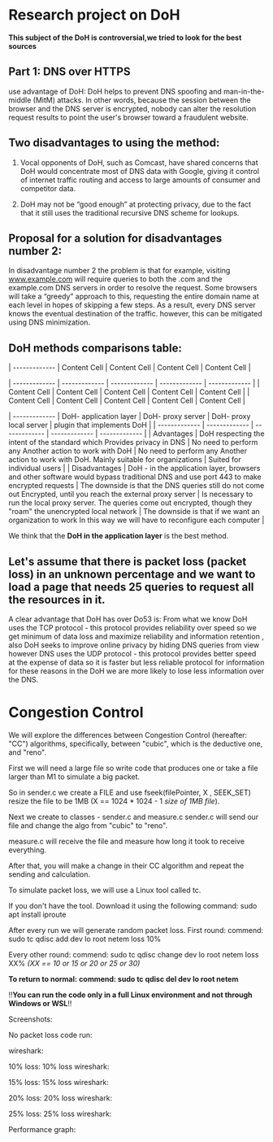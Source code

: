 # Research project on DoH

**This subject of the DoH is controversial,we tried to look for the best sources**


## Part 1: DNS over HTTPS 

use advantage of DoH:
DoH  helps to prevent DNS spoofing and man-in-the-middle (MitM) attacks. 
In other words, because the session between the browser and the DNS server is encrypted, nobody can alter the resolution request results to point the user's browser toward a fraudulent website.  

## Two disadvantages to using the method:

1. Vocal opponents of DoH, such as Comcast, have shared concerns that DoH would concentrate most of DNS data with Google, giving it control of internet traffic routing and access to large amounts of consumer and competitor data.

2. DoH may not be “good enough” at protecting privacy, due to the fact that it still uses the traditional recursive DNS scheme for lookups.


## Proposal for a solution for disadvantages number 2: 
In disadvantage number 2 the problem is that for example, visiting www.example.com will require queries to both the .com and the example.com DNS servers in order to resolve the request.
Some browsers will take a “greedy” approach to this, requesting the entire domain name at each level in hopes of skipping a few steps. As a result, every DNS server knows the eventual destination of the traffic.
however, this can be mitigated using DNS minimization.

## DoH methods comparisons table:





| ------------- | Content Cell  | Content Cell  | Content Cell  | Content Cell  |


| ------------- | ------------- | ------------- | ------------- | ------------- |
| Content Cell  | Content Cell  | Content Cell  | Content Cell  | Content Cell  |
| Content Cell  | Content Cell  | Content Cell  | Content Cell  | Content Cell  |






| ------------- | DoH- application layer  | DoH-
proxy server
 | DoH-
proxy local server
 | plugin that implements DoH |
| ------------- | ------------- | ------------- | ------------- | ------------- |
| Advantages  | DoH respecting the intent of the standard which Provides privacy in DNS  | No need to perform any
Another action to work with DoH
 | No need to perform any
Another action to work with DoH.
Mainly suitable for organizations | Suited for individual users |
| Disadvantages | DoH - in the application layer, browsers and other software would bypass traditional DNS and use port 443 to make encrypted requests  | The downside is that the DNS queries still do not come out
Encrypted, until you reach the external proxy server
 | Is necessary to run the local proxy server.
The queries come out encrypted, though they "roam" the unencrypted local network
 | The downside is that if we want an organization to work
In this way we will have to reconfigure each computer
 |


 We think that the **DoH in the application layer** is the best method.


## Let's assume that there is packet loss (packet loss) in an unknown percentage and we want to load a page that needs 25 queries to request all the resources in it. 
A clear advantage that DoH has over Do53 is:
From what we know DoH uses the TCP protocol - this protocol provides reliability over speed so we get minimum of data loss and maximize reliability and information retention , also DoH seeks to improve online privacy by hiding DNS queries from view however DNS uses the UDP protocol - this protocol provides better speed at the expense of data so it is faster but less reliable protocol for information for these reasons in the DoH we are more likely to lose less information over the DNS.



# Congestion Control

 We will explore the differences between Congestion Control (hereafter: "CC") algorithms, specifically, between "cubic", which is the deductive one, and "reno".

 First we will need a large file so write code that produces one or take a file larger than M1 to simulate a big packet.

 So in sender.c we create a FILE and use fseek(filePointer, X , SEEK_SET) resize the file to be 1MB (X == 1024 * 1024 - 1 *size of 1MB file*).

 Next we create to classes - sender.c and measure.c
 sender.c will send our file and change the algo from "cubic" to "reno".

 measure.c will receive the file and measure how long it took to receive everything.
 
 After that, you will make a change in their CC algorithm and repeat the sending and calculation.
 
 To simulate packet loss, we will use a Linux tool called tc.

 If you don't have the tool. Download it using the following command: sudo apt install iproute 
 

 After every run we will generate random packet loss. 
 First round:
 commend: sudo tc qdisc add dev lo root netem loss 10%

 Every other round: 
 commend: sudo tc qdisc change dev lo root netem loss XX% *(XX == 10 or 15 or 20 or 25 or 30)*

 **To return to normal:**
 **commend: sudo tc qdisc del dev lo root netem**

 !!**You can run the code only in a full Linux environment and not through Windows or WSL**!!

 Screenshots:

 No packet loss code run:

 wireshark:

 10% loss:
 10% loss wireshark:
 
 15% loss:
 15% loss wireshark:

 20% loss:
 20% loss wireshark:

 25% loss:
 25% loss wireshark:

 Performance graph:







